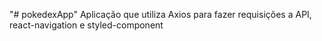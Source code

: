 "# pokedexApp" 
Aplicação que utiliza Axios para fazer requisições a API, react-navigation e styled-component
